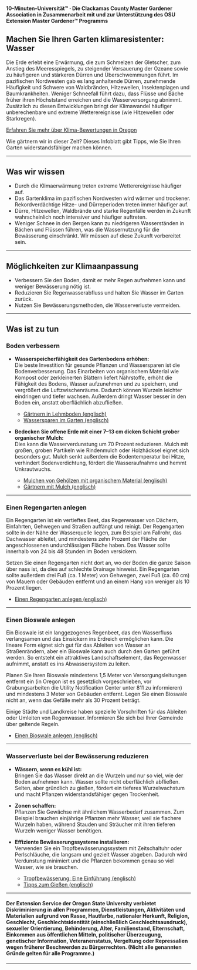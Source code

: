 #### 10-Minuten-Universität™ · Die Clackamas County Master Gardener Association in Zusammenarbeit mit und zur Unterstützung des OSU Extension Master Gardener™ Programms

## Machen Sie Ihren Garten klimaresistenter: Wasser

Die Erde erlebt eine Erwärmung, die zum Schmelzen der Gletscher, zum Anstieg des Meeresspiegels, zu steigender Versauerung der Ozeane sowie zu häufigeren und stärkeren Dürren und Überschwemmungen führt. Im pazifischen Nordwesten gab es lang anhaltende Dürren, zunehmende Häufigkeit und Schwere von Waldbränden, Hitzewellen, Insektenplagen und Baumkrankheiten. Weniger Schneefall führt dazu, dass Flüsse und Bäche früher ihren Höchststand erreichen und die Wasserversorgung abnimmt. Zusätzlich zu diesen Entwicklungen bringt der Klimawandel häufiger unberechenbare und extreme Wetterereignisse (wie Hitzewellen oder Starkregen).

[Erfahren Sie mehr über Klima-Bewertungen in Oregon](https://blogs.oregonstate.edu/occri/oregon-climate-assessments/)

Wie gärtnern wir in dieser Zeit? Dieses Infoblatt gibt Tipps, wie Sie Ihren Garten widerstandsfähiger machen können.

---

## Was wir wissen

- Durch die Klimaerwärmung treten extreme Wetterereignisse häufiger auf.
- Das Gartenklima im pazifischen Nordwesten wird wärmer und trockener. Rekordverdächtige Hitze- und Dürreperioden treten immer häufiger auf.
- Dürre, Hitzewellen, Waldbrände und starke Regenfälle werden in Zukunft wahrscheinlich noch intensiver und häufiger auftreten.
- Weniger Schnee in den Bergen kann zu niedrigeren Wasserständen in Bächen und Flüssen führen, was die Wassernutzung für die Bewässerung einschränkt. Wir müssen auf diese Zukunft vorbereitet sein.

---

## Möglichkeiten zur Klimaanpassung

- Verbessern Sie den Boden, damit er mehr Regen aufnehmen kann und weniger Bewässerung nötig ist.
- Reduzieren Sie Regenwasserabfluss und halten Sie Wasser im Garten zurück.
- Nutzen Sie Bewässerungsmethoden, die Wasserverluste vermeiden.

---

## Was ist zu tun

### Boden verbessern

- **Wasserspeicherfähigkeit des Gartenbodens erhöhen:**  
  Die beste Investition für gesunde Pflanzen und Wassersparen ist die Bodenverbesserung. Das Einarbeiten von organischem Material wie Kompost oder zerkleinerten Blättern liefert Nährstoffe, erhöht die Fähigkeit des Bodens, Wasser aufzunehmen und zu speichern, und vergrößert die Luftzwischenräume. Dadurch können Wurzeln leichter eindringen und tiefer wachsen. Außerdem dringt Wasser besser in den Boden ein, anstatt oberflächlich abzufließen.

  - [Gärtnern in Lehmboden (englisch)](https://cmastergardeners.files.wordpress.com/2022/02/gardening-in-clay-soil.pdf)
  - [Wassersparen im Garten (englisch)](https://catalog.extension.oregonstate.edu/sites/catalog/files/project/pdf/em9125.pdf)

- **Bedecken Sie offene Erde mit einer 7–13 cm dicken Schicht grober organischer Mulch:**  
  Dies kann die Wasserverdunstung um 70 Prozent reduzieren. Mulch mit großen, groben Partikeln wie Rindenmulch oder Holzhäcksel eignet sich besonders gut. Mulch senkt außerdem die Bodentemperatur bei Hitze, verhindert Bodenverdichtung, fördert die Wasseraufnahme und hemmt Unkrautwuchs.

  - [Mulchen von Gehölzen mit organischem Material (englisch)](https://catalog.extension.oregonstate.edu/sites/catalog/files/project/pdf/ec1629.pdf)
  - [Gärtnern mit Mulch (englisch)](https://cmastergardeners.files.wordpress.com/2022/02/gardening-with-mulch.pdf)

---

### Einen Regengarten anlegen

Ein Regengarten ist ein vertieftes Beet, das Regenwasser von Dächern, Einfahrten, Gehwegen und Straßen auffängt und reinigt. Der Regengarten sollte in der Nähe der Wasserquelle liegen, zum Beispiel am Fallrohr, das Dachwasser ableitet, und mindestens zehn Prozent der Fläche der angeschlossenen undurchlässigen Fläche haben. Das Wasser sollte innerhalb von 24 bis 48 Stunden im Boden versickern.

Setzen Sie einen Regengarten nicht dort an, wo der Boden die ganze Saison über nass ist, da dies auf schlechte Drainage hinweist. Ein Regengarten sollte außerdem drei Fuß (ca. 1 Meter) von Gehwegen, zwei Fuß (ca. 60 cm) von Mauern oder Gebäuden entfernt und an einem Hang von weniger als 10 Prozent liegen.

- [Einen Regengarten anlegen (englisch)](https://cmastergardeners.files.wordpress.com/2023/04/adding-a-rain-garden.pdf)

---

### Einen Bioswale anlegen

Ein Bioswale ist ein langgezogenes Regenbeet, das den Wasserfluss verlangsamen und das Einsickern ins Erdreich ermöglichen kann. Die lineare Form eignet sich gut für das Ableiten von Wasser an Straßenrändern, aber ein Bioswale kann auch durch den Garten geführt werden. So entsteht ein attraktives Landschaftselement, das Regenwasser aufnimmt, anstatt es ins Abwassersystem zu leiten.

Planen Sie Ihren Bioswale mindestens 1,5 Meter von Versorgungsleitungen entfernt ein (in Oregon ist es gesetzlich vorgeschrieben, vor Grabungsarbeiten die Utility Notification Center unter 811 zu informieren) und mindestens 3 Meter von Gebäuden entfernt. Legen Sie einen Bioswale nicht an, wenn das Gefälle mehr als 30 Prozent beträgt.

Einige Städte und Landkreise haben spezielle Vorschriften für das Ableiten oder Umleiten von Regenwasser. Informieren Sie sich bei Ihrer Gemeinde über geltende Regeln.

- [Einen Bioswale anlegen (englisch)](https://cmastergardeners.files.wordpress.com/2023/04/adding-a-bioswale.pdf)

---

### Wasserverluste bei der Bewässerung reduzieren

- **Wässern, wenn es kühl ist:**  
  Bringen Sie das Wasser direkt an die Wurzeln und nur so viel, wie der Boden aufnehmen kann. Wasser sollte nicht oberflächlich abfließen. Selten, aber gründlich zu gießen, fördert ein tieferes Wurzelwachstum und macht Pflanzen widerstandsfähiger gegen Trockenheit.

- **Zonen schaffen:**  
  Pflanzen Sie Gewächse mit ähnlichem Wasserbedarf zusammen. Zum Beispiel brauchen einjährige Pflanzen mehr Wasser, weil sie flachere Wurzeln haben, während Stauden und Sträucher mit ihren tieferen Wurzeln weniger Wasser benötigen.

- **Effiziente Bewässerungssysteme installieren:**  
  Verwenden Sie ein Tropfbewässerungssystem mit Zeitschaltuhr oder Perlschläuche, die langsam und gezielt Wasser abgeben. Dadurch wird Verdunstung minimiert und die Pflanzen bekommen genau so viel Wasser, wie sie brauchen.

  - [Tropfbewässerung: Eine Einführung (englisch)](https://extension.oregonstate.edu/catalog/pub/em8782-s)
  - [Tipps zum Gießen (englisch)](https://cmastergardeners.files.wordpress.com/2022/02/watering-tips.pdf)

---

#### Der Extension Service der Oregon State University verbietet Diskriminierung in allen Programmen, Dienstleistungen, Aktivitäten und Materialien aufgrund von Rasse, Hautfarbe, nationaler Herkunft, Religion, Geschlecht, Geschlechtsidentität (einschließlich Geschlechtsausdruck), sexueller Orientierung, Behinderung, Alter, Familienstand, Elternschaft, Einkommen aus öffentlichen Mitteln, politischer Überzeugung, genetischer Information, Veteranenstatus, Vergeltung oder Repressalien wegen früherer Beschwerden zu Bürgerrechten. (Nicht alle genannten Gründe gelten für alle Programme.)
---